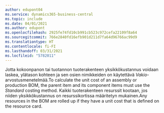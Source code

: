 ```yaml
---
author: edupont04
ms.service: dynamics365-business-central
ms.topic: include
ms.date: 04/01/2021
ms.author: edupont
ms.openlocfilehash: 2925fe74fd10cb991cb523c972cefa22109f8a64
ms.sourcegitcommit: 766e2840fd16efb901d211d7fa64d96766ac99d9
ms.translationtype: HT
ms.contentlocale: fi-FI
ms.lasthandoff: 03/31/2021
ms.locfileid: "5782011"
---
```

<span data-ttu-id="fd4f1-101">Jotta kokoonpanon tai tuotannon tuoterakenteen yksikkökustannus voidaan laskea, ylätason kohteen ja sen osien nimikkeiden on käytettävä *Vakio*-arvostusmenetelmää.</span><span class="sxs-lookup"><span data-stu-id="fd4f1-101">To calculate the unit cost of an assembly or production BOM, the parent item and its component items must use the *Standard* costing method.</span></span> <span data-ttu-id="fd4f1-102">Kaikki tuoterakenteen resurssit kootaan, jos niiden yksikkökustannus on resurssikortissa määritetyn mukainen.</span><span class="sxs-lookup"><span data-stu-id="fd4f1-102">Any resources in the BOM are rolled up if they have a unit cost that is defined on the resource card.</span></span>
